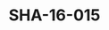 ---
pid: SHA-16-015
title: SHA-16-015
language: en
original_label: 
rights: Sharhabil Ahmed
location_of_original: Sharhabil Ahmed
photographer_or_studio: 
scanned_from: photograph 10.1 by 15.1
_date: early 2000s
location: Egypt, Cairo
description: Sharhabil Ahmed's band
additional_notes: 
permission_display: 'yes'
on_server: 'no'
on_website: 'no'
permalink: /photopages/en/SHA-16-015.html
layout: photo-page
---